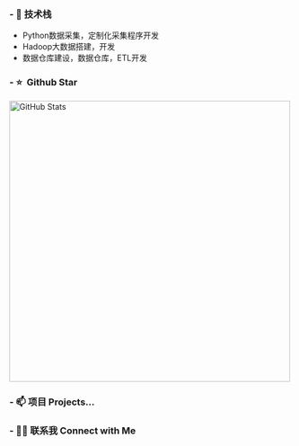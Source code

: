### - 🔭 技术栈

* Python数据采集，定制化采集程序开发
* Hadoop大数据搭建，开发
* 数据仓库建设，数据仓库，ETL开发

### - ⭐️ &nbsp;Github Star

<img width="500px"  alt="GitHub Stats" src="https://github-readme-stats.vercel.app/api?username=sakuar43&count_private=true&show_icons=true"/>


### - 📫 项目 Projects...


### - 🤝🏻 联系我 Connect with Me
